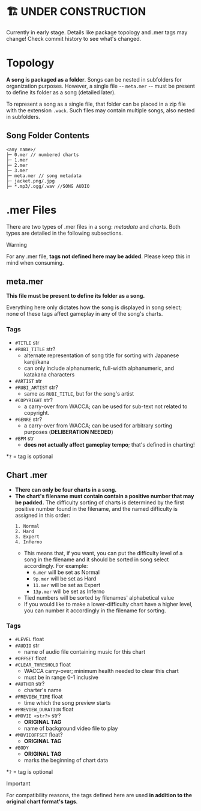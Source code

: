 # 🏗 UNDER CONSTRUCTION
Currently in early stage. Details like package topology and .mer tags may change! Check commit history to see what's changed.

# Topology
**A song is packaged as a folder**. Songs can be nested in subfolders for organization purposes. However, a single file -- `meta.mer` -- must be present to define its folder as a song (detailed later).

To represent a song as a single file, that folder can be placed in a zip file with the extension `.wack`. Such files may contain multiple songs, also nested in subfolders.

## Song Folder Contents
```
<any name>/
├─ 0.mer // numbered charts
├─ 1.mer
├─ 2.mer
├─ 3.mer
├─ meta.mer // song metadata
├─ jacket.png/.jpg
├─ *.mp3/.ogg/.wav //SONG AUDIO
```

# .mer Files
There are two types of .mer files in a song: *metadata* and *charts*. Both types are detailed in the following subsections.

> [!WARNING]
> For any .mer file, **tags not defined here may be added**. Please keep this in mind when consuming.

## meta.mer
**This file must be present to define its folder as a song.**

Everything here only dictates how the song is displayed in song select; none of these tags affect gameplay in any of the song's charts.

### Tags
- `#TITLE` str
- `#RUBI_TITLE` str?
  - alternate representation of song title for sorting with Japanese kanji/kana
  - can only include alphanumeric, full-width alphanumeric, and katakana characters
- `#ARTIST` str
- `#RUBI_ARTIST` str?
  - same as `RUBI_TITLE`, but for the song's artist
- `#COPYRIGHT` str?
  - a carry-over from WACCA; can be used for sub-text not related to copyright.
- `#GENRE` str?
  - a carry-over from WACCA; can be used for arbitrary sorting purposes (**DELIBERATION NEEDED**)
- `#BPM` str
  - **does not actually affect gameplay tempo**; that's defined in charting!

*`?` = tag is optional

## Chart .mer
- **There can only be four charts in a song.**
- **The chart's filename must contain contain a positive number that may be padded.** The difficulty sorting of charts is determined by the first positive number found in the filename, and the named difficulty is assigned in this order:
  ```
  1. Normal
  2. Hard
  3. Expert
  4. Inferno
  ```
  - This means that, if you want, you can put the difficulty level of a song in the filename and it should be sorted in song select accordingly. For example:
    - `6.mer` will be set as Normal
    - `9p.mer` will be set as Hard
    - `11.mer` will be set as Expert
    - `13p.mer` will be set as Inferno
  - Tied numbers will be sorted by filenames' alphabetical value
  - If you would like to make a lower-difficulty chart have a higher level, you can number it accordingly in the filename for sorting.

### Tags
- `#LEVEL` float
- `#AUDIO` str
  - name of audio file containing music for this chart
- `#OFFSET` float
- `#CLEAR_THRESHOLD` float
  - WACCA carry-over; minimum health needed to clear this chart
  - must be in range 0-1 inclusive
- `#AUTHOR` str?
  - charter's name
- `#PREVIEW_TIME` float
  - time which the song preview starts
- `#PREVIEW_DURATION` float
- `#MOVIE <str?>` str?
  - **ORIGINAL TAG**
  - name of background video file to play
- `#MOVIEOFFSET` float?
  - **ORIGINAL TAG**
- `#BODY`
  - **ORIGINAL TAG**
  - marks the beginning of chart data

*`?` = tag is optional

> [!IMPORTANT]
> For compatibility reasons, the tags defined here are used **in addition to the original chart format's tags**.
